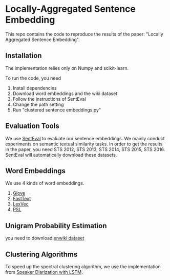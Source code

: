 Locally-Aggregated Sentence Embedding
================

This repo contains the code to reproduce the results of the paper: "Locally Aggregated Sentence Embedding". 



## Installation

The implementation relies only on Numpy and scikit-learn. 

To run the code, you need

1. Install dependencies
2. Download word embeddings and the wiki dataset
3. Follow the instructions of SentEval
4. Change the path setting
5. Run "clustered sentence embeddings.py"



## Evaluation Tools

We use [SentEval](https://github.com/facebookresearch/SentEval) to evaluate our sentence embeddings. We mainly conduct experiments on semantic textual similarity tasks. In order to get the results in the paper, you need STS 2012, STS 2013, STS 2014, STS 2015, STS 2016. SentEval will automatically download these datasets. 



## Word Embeddings

We use 4 kinds of word embeddings. 

1. [Glove](https://nlp.stanford.edu/projects/glove/) 
2. [FastText](https://fasttext.cc/docs/en/english-vectors.html)
3. [LexVec](https://github.com/alexandres/lexvec)
4. [PSL](https://www.kaggle.com/ranik40/paragram-300-sl999)



## Unigram Probability Estimation

you need to download [enwiki dataset](https://github.com/PrincetonML/SIF/tree/master/auxiliary_data)



## Clustering Algorithms

To speed up the spectral clustering algorithm, we use the implementation from [Speaker Diarization with LSTM](https://github.com/wq2012/SpectralCluster).